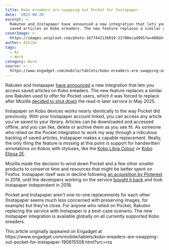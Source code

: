 ```yaml
---
title: Kobo ereaders are swapping out Pocket for Instapaper
date: '2025-08-28'
excerpt: >-
  Rakuten and Instapaper have announced a new integration that lets you access
  saved articles on Kobo ereaders. The new feature replaces a similar one R...
coverImage: >-
  https://images.unsplash.com/photo-1677442136019-21780ecad995?w=400&h=200&fit=crop&auto=format
author: AIVibe
tags:
  - Ai
  - Work
category: Work
source: >-
  https://www.engadget.com/mobile/tablets/kobo-ereaders-are-swapping-out-pocket-for-instapaper-190615508.html?src=rss
---
```

<p>Rakuten and Instapaper <a data-i13n="elm:context_link;elmt:doNotAffiliate;cpos:1;pos:1" class="no-affiliate-link" href="https://blog.instapaper.com/post/793128283946532864/rakuten-kobo-integration-is-live#disqus_thread">have announced</a> a new integration that lets you access saved articles on Kobo ereaders. The new feature replaces a similar one Rakuten used to offer for Pocket users, which it was forced to replace after Mozilla <a data-i13n="elm:context_link;elmt:doNotAffiliate;cpos:2;pos:1" class="no-affiliate-link" href="https://www.engadget.com/apps/mozilla-is-shutting-down-its-read-it-later-app-pocket-183247576.html">decided to shut down</a> the read-it-later service in May 2025.</p>
<p>Instapaper on Kobo devices works nearly identically to the way Pocket did previously. With your Instapaper account linked, you can access any article you&#39;ve saved to your library. Articles can be downloaded and accessed offline, and you can like, delete or archive them as you see fit. As someone who relied on the Pocket integration to work my way through a ridiculous backlog of saved articles, Instapaper makes a capable replacement. Really, the only thing the feature is missing at this point is support for handwritten annotations on Kobos with styluses, like the <a data-i13n="elm:context_link;elmt:doNotAffiliate;cpos:3;pos:1" class="no-affiliate-link" href="https://www.engadget.com/kobos-new-ereaders-include-its-first-with-color-displays-040153210.html">Kobo Libra Colour</a> or <a data-i13n="elm:context_link;elmt:doNotAffiliate;cpos:4;pos:1" class="no-affiliate-link" href="https://www.engadget.com/kobo-takes-on-the-kindle-scribe-with-improved-elipsa-2e-e-ink-tablet-040148388.html">Kobo Elipsa 2E</a>.</p>
<span id="end-legacy-contents"></span><p>Mozilla made the decision to wind down Pocket and a few other smaller products to conserve time and resources that might be better spent on Firefox. Instapaper itself was in decline following <a data-i13n="elm:context_link;elmt:doNotAffiliate;cpos:5;pos:1" class="no-affiliate-link" href="https://www.engadget.com/2016-08-23-pinterest-buys-instapaper.html">an acquisition by Pinterest</a> in 2016, until the developers working on the service <a data-i13n="elm:context_link;elmt:doNotAffiliate;cpos:6;pos:1" class="no-affiliate-link" href="https://www.engadget.com/2018-07-16-instapaper-buys-itself-back-pinterest.html">bought it back</a> and took Instapaper independent in 2018.&nbsp;</p>
<p>Pocket and Instapaper aren&#39;t one-to-one replacements for each other (Instapaper seems much less concerned with preserving images, for example) but they&#39;re close. For anyone who relied on Pocket, Rakuten replacing the service with Instapaper is a best-case scenario. The new Instapaper integration is available globally on all currently supported Kobo ereaders.</p>This article originally appeared on Engadget at https://www.engadget.com/mobile/tablets/kobo-ereaders-are-swapping-out-pocket-for-instapaper-190615508.html?src=rss
